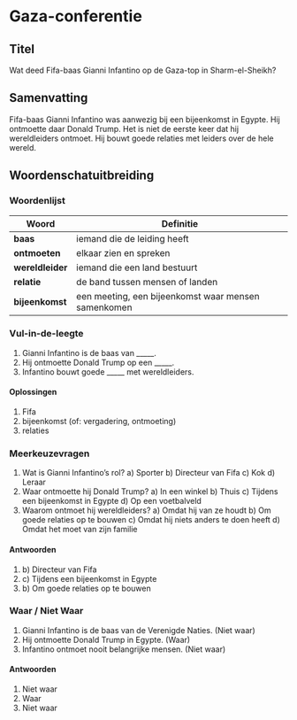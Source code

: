 # Gaza-conferentie

## Titel
Wat deed Fifa-baas Gianni Infantino op de Gaza-top in Sharm-el-Sheikh?

## Samenvatting
Fifa-baas Gianni Infantino was aanwezig bij een bijeenkomst in Egypte. Hij ontmoette daar Donald Trump. Het is niet de eerste keer dat hij wereldleiders ontmoet. Hij bouwt goede relaties met leiders over de hele wereld.

## Woordenschatuitbreiding

### Woordenlijst
| Woord | Definitie |
|-------|-----------|
| **baas** | iemand die de leiding heeft |
| **ontmoeten** | elkaar zien en spreken |
| **wereldleider** | iemand die een land bestuurt |
| **relatie** | de band tussen mensen of landen |
| **bijeenkomst** | een meeting, een bijeenkomst waar mensen samenkomen |

### Vul-in-de-leegte
1. Gianni Infantino is de baas van _____.
2. Hij ontmoette Donald Trump op een _____.
3. Infantino bouwt goede _____ met wereldleiders.

#### Oplossingen
1. Fifa
2. bijeenkomst (of: vergadering, ontmoeting)
3. relaties

### Meerkeuzevragen
1. Wat is Gianni Infantino’s rol?
   a) Sporter
   b) Directeur van Fifa
   c) Kok
   d) Leraar
2. Waar ontmoette hij Donald Trump?
   a) In een winkel
   b) Thuis
   c) Tijdens een bijeenkomst in Egypte
   d) Op een voetbalveld
3. Waarom ontmoet hij wereldleiders?
   a) Omdat hij van ze houdt
   b) Om goede relaties op te bouwen
   c) Omdat hij niets anders te doen heeft
   d) Omdat het moet van zijn familie

#### Antwoorden
1. b) Directeur van Fifa
2. c) Tijdens een bijeenkomst in Egypte
3. b) Om goede relaties op te bouwen

### Waar / Niet Waar
1. Gianni Infantino is de baas van de Verenigde Naties. (Niet waar)
2. Hij ontmoette Donald Trump in Egypte. (Waar)
3. Infantino ontmoet nooit belangrijke mensen. (Niet waar)

#### Antwoorden
1. Niet waar
2. Waar
3. Niet waar
